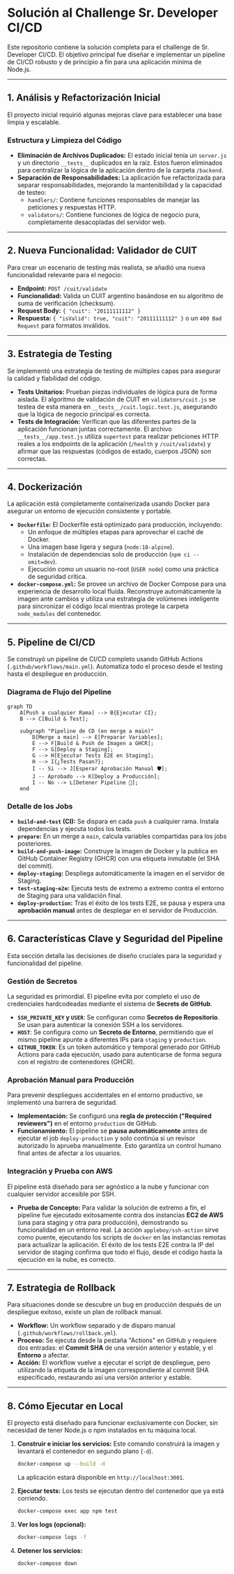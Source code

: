 # Solución al Challenge Sr. Developer CI/CD

Este repositorio contiene la solución completa para el challenge de Sr. Developer CI/CD. El objetivo principal fue diseñar e implementar un pipeline de CI/CD robusto y de principio a fin para una aplicación mínima de Node.js.

---
## 1. Análisis y Refactorización Inicial

El proyecto inicial requirió algunas mejoras clave para establecer una base limpia y escalable.

### Estructura y Limpieza del Código
- **Eliminación de Archivos Duplicados:** El estado inicial tenía un `server.js` y un directorio `__tests__` duplicados en la raíz. Estos fueron eliminados para centralizar la lógica de la aplicación dentro de la carpeta `/backend`.
- **Separación de Responsabilidades:** La aplicación fue refactorizada para separar responsabilidades, mejorando la mantenibilidad y la capacidad de testeo:
  - `handlers/`: Contiene funciones responsables de manejar las peticiones y respuestas HTTP.
  - `validators/`: Contiene funciones de lógica de negocio pura, completamente desacopladas del servidor web.

---
## 2. Nueva Funcionalidad: Validador de CUIT

Para crear un escenario de testing más realista, se añadió una nueva funcionalidad relevante para el negocio:
- **Endpoint:** `POST /cuit/validate`
- **Funcionalidad:** Valida un CUIT argentino basándose en su algoritmo de suma de verificación (checksum).
- **Request Body:** `{ "cuit": "20111111112" }`
- **Respuesta:** `{ "isValid": true, "cuit": "20111111112" }` o un `400 Bad Request` para formatos inválidos.

---
## 3. Estrategia de Testing

Se implementó una estrategia de testing de múltiples capas para asegurar la calidad y fiabilidad del código.

- **Tests Unitarios:** Prueban piezas individuales de lógica pura de forma aislada. El algoritmo de validación de CUIT en `validators/cuit.js` se testea de esta manera en `__tests__/cuit.logic.test.js`, asegurando que la lógica de negocio principal es correcta.
- **Tests de Integración:** Verifican que las diferentes partes de la aplicación funcionan juntas correctamente. El archivo `__tests__/app.test.js` utiliza `supertest` para realizar peticiones HTTP reales a los endpoints de la aplicación (`/health` y `/cuit/validate`) y afirmar que las respuestas (códigos de estado, cuerpos JSON) son correctas.

---
## 4. Dockerización

La aplicación está completamente containerizada usando Docker para asegurar un entorno de ejecución consistente y portable.

- **`Dockerfile`:** El Dockerfile está optimizado para producción, incluyendo:
  - Un enfoque de múltiples etapas para aprovechar el caché de Docker.
  - Una imagen base ligera y segura (`node:18-alpine`).
  - Instalación de dependencias solo de producción (`npm ci --omit=dev`).
  - Ejecución como un usuario no-root (`USER node`) como una práctica de seguridad crítica.
- **`docker-compose.yml`:** Se provee un archivo de Docker Compose para una experiencia de desarrollo local fluida. Reconstruye automáticamente la imagen ante cambios y utiliza una estrategia de volúmenes inteligente para sincronizar el código local mientras protege la carpeta `node_modules` del contenedor.

---
## 5. Pipeline de CI/CD

Se construyó un pipeline de CI/CD completo usando GitHub Actions (`.github/workflows/main.yml`). Automatiza todo el proceso desde el testing hasta el despliegue en producción.

### Diagrama de Flujo del Pipeline
```mermaid
graph TD
    A[Push a cualquier Rama] --> B{Ejecutar CI};
    B --> C[Build & Test];

    subgraph "Pipeline de CD (en merge a main)"
        D[Merge a main] --> E[Preparar Variables];
        E --> F[Build & Push de Imagen a GHCR];
        F --> G[Deploy a Staging];
        G --> H[Ejecutar Tests E2E en Staging];
        H --> I{¿Tests Pasan?};
        I -- Si --> J[Esperar Aprobación Manual 🛡️];
        J -- Aprobado --> K[Deploy a Producción];
        I -- No --> L[Detener Pipeline 🛑];
    end
```

### Detalle de los Jobs
- **`build-and-test` (CI):** Se dispara en cada `push` a cualquier rama. Instala dependencias y ejecuta todos los tests.
- **`prepare`:** En un merge a `main`, calcula variables compartidas para los jobs posteriores.
- **`build-and-push-image`:** Construye la imagen de Docker y la publica en GitHub Container Registry (GHCR) con una etiqueta inmutable (el SHA del commit).
- **`deploy-staging`:** Despliega automáticamente la imagen en el servidor de Staging.
- **`test-staging-e2e`:** Ejecuta tests de extremo a extremo contra el entorno de Staging para una validación final.
- **`deploy-production`:** Tras el éxito de los tests E2E, se pausa y espera una **aprobación manual** antes de desplegar en el servidor de Producción.

---
## 6. Características Clave y Seguridad del Pipeline

Esta sección detalla las decisiones de diseño cruciales para la seguridad y funcionalidad del pipeline.

### Gestión de Secretos
La seguridad es primordial. El pipeline evita por completo el uso de credenciales hardcodeadas mediante el sistema de **Secrets de GitHub**.
- **`SSH_PRIVATE_KEY` y `USER`**: Se configuran como **Secretos de Repositorio**. Se usan para autenticar la conexión SSH a los servidores.
- **`HOST`**: Se configura como un **Secreto de Entorno**, permitiendo que el mismo pipeline apunte a diferentes IPs para `staging` y `production`.
- **`GITHUB_TOKEN`**: Es un token automático y temporal generado por GitHub Actions para cada ejecución, usado para autenticarse de forma segura con el registro de contenedores (GHCR).

### Aprobación Manual para Producción
Para prevenir despliegues accidentales en el entorno productivo, se implementó una barrera de seguridad.
- **Implementación:** Se configuró una **regla de protección ("Required reviewers")** en el entorno `production` de GitHub.
- **Funcionamiento:** El pipeline se **pausa automáticamente** antes de ejecutar el job `deploy-production` y solo continúa si un revisor autorizado lo aprueba manualmente. Esto garantiza un control humano final antes de afectar a los usuarios.

### Integración y Prueba con AWS
El pipeline está diseñado para ser agnóstico a la nube y funcionar con cualquier servidor accesible por SSH.
- **Prueba de Concepto:** Para validar la solución de extremo a fin, el pipeline fue ejecutado exitosamente contra dos instancias **EC2 de AWS** (una para staging y otra para producción), demostrando su funcionalidad en un entorno real. La acción `appleboy/ssh-action` sirve como puente, ejecutando los scripts de `docker` en las instancias remotas para actualizar la aplicación. El éxito de los tests E2E contra la IP del servidor de staging confirma que todo el flujo, desde el código hasta la ejecución en la nube, es correcto.

---
## 7. Estrategia de Rollback

Para situaciones donde se descubre un bug en producción después de un despliegue exitoso, existe un plan de rollback manual.

- **Workflow:** Un workflow separado y de disparo manual (`.github/workflows/rollback.yml`).
- **Proceso:** Se ejecuta desde la pestaña "Actions" en GitHub y requiere dos entradas: el **Commit SHA** de una versión anterior y estable, y el **Entorno** a afectar.
- **Acción:** El workflow vuelve a ejecutar el script de despliegue, pero utilizando la etiqueta de la imagen correspondiente al commit SHA especificado, restaurando así una versión anterior y estable.

---
## 8. Cómo Ejecutar en Local

El proyecto está diseñado para funcionar exclusivamente con Docker, sin necesidad de tener Node.js o npm instalados en tu máquina local.

1.  **Construir e iniciar los servicios:**
    Este comando construirá la imagen y levantará el contenedor en segundo plano (`-d`).
    ```bash
    docker-compose up --build -d
    ```
    La aplicación estará disponible en `http://localhost:3001`.

2.  **Ejecutar tests:**
    Los tests se ejecutan dentro del contenedor que ya está corriendo.
    ```bash
    docker-compose exec app npm test
    ```

3.  **Ver los logs (opcional):**
    ```bash
    docker-compose logs -f
    ```

4.  **Detener los servicios:**
    ```bash
    docker-compose down
    ```